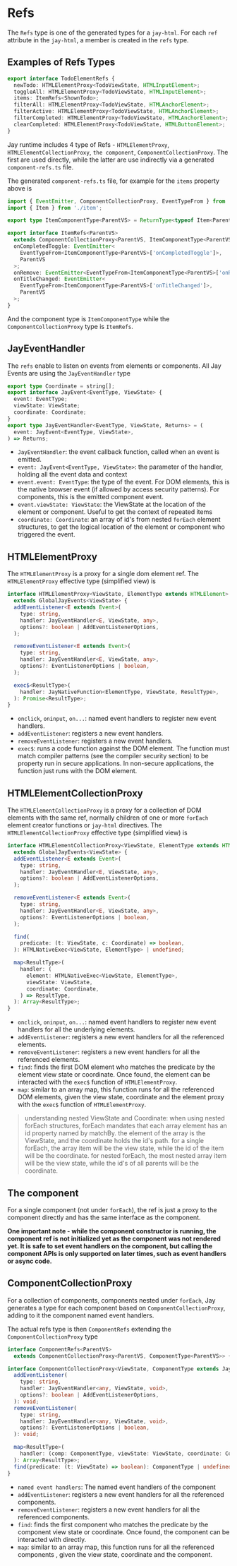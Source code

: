 # Refs

The `Refs` type is one of the generated types for a `jay-html`.
For each `ref` attribute in the `jay-html`, a member is created in the `refs` type.

## Examples of Refs Types

```typescript
export interface TodoElementRefs {
  newTodo: HTMLElementProxy<TodoViewState, HTMLInputElement>;
  toggleAll: HTMLElementProxy<TodoViewState, HTMLInputElement>;
  items: ItemRefs<ShownTodo>;
  filterAll: HTMLElementProxy<TodoViewState, HTMLAnchorElement>;
  filterActive: HTMLElementProxy<TodoViewState, HTMLAnchorElement>;
  filterCompleted: HTMLElementProxy<TodoViewState, HTMLAnchorElement>;
  clearCompleted: HTMLElementProxy<TodoViewState, HTMLButtonElement>;
}
```

Jay runtime includes 4 type of Refs - `HTMLElementProxy`, `HTMLElementCollectionProxy`,
`the component`, `ComponentCollectionProxy`. The first are used directly, while the latter are use indirectly via
a generated `component-refs.ts` file.

The generated `component-refs.ts` file, for example for the `items` property above is

```typescript
import { EventEmitter, ComponentCollectionProxy, EventTypeFrom } from '@jay-framework/runtime';
import { Item } from './item';

export type ItemComponentType<ParentVS> = ReturnType<typeof Item<ParentVS>>;

export interface ItemRefs<ParentVS>
  extends ComponentCollectionProxy<ParentVS, ItemComponentType<ParentVS>> {
  onCompletedToggle: EventEmitter<
    EventTypeFrom<ItemComponentType<ParentVS>['onCompletedToggle']>,
    ParentVS
  >;
  onRemove: EventEmitter<EventTypeFrom<ItemComponentType<ParentVS>['onRemove']>, ParentVS>;
  onTitleChanged: EventEmitter<
    EventTypeFrom<ItemComponentType<ParentVS>['onTitleChanged']>,
    ParentVS
  >;
}
```

And the component type is `ItemComponentType` while the `ComponentCollectionProxy` type is `ItemRefs`.

## JayEventHandler

The `refs` enable to listen on events from elements or components.
All Jay Events are using the `JayEventHandler` type

```typescript
export type Coordinate = string[];
export interface JayEvent<EventType, ViewState> {
  event: EventType;
  viewState: ViewState;
  coordinate: Coordinate;
}
export type JayEventHandler<EventType, ViewState, Returns> = (
  event: JayEvent<EventType, ViewState>,
) => Returns;
```

- `JayEventHandler`: the event callback function, called when an event is emitted.
- `event: JayEvent<EventType, ViewState>`: the parameter of the handler, holding all the event data and context
- `event.event: EventType`: the type of the event. For DOM elements, this is the native browser event
  (if allowed by access security patterns). For components, this is the emitted component event.
- `event.viewState: ViewState`: the ViewState at the location of the element or component. Useful to get the context
  of repeated items
- `coordinate: Coordinate`: an array of id's from nested `forEach` element structures, to get the logical location
  of the element or component who triggered the event.

## HTMLElementProxy

The `HTMLElementProxy` is a proxy for a single dom element ref.
The `HTMLElementProxy` effective type (simplified view) is

```typescript
interface HTMLElementProxy<ViewState, ElementType extends HTMLElement>
  extends GlobalJayEvents<ViewState> {
  addEventListener<E extends Event>(
    type: string,
    handler: JayEventHandler<E, ViewState, any>,
    options?: boolean | AddEventListenerOptions,
  );

  removeEventListener<E extends Event>(
    type: string,
    handler: JayEventHandler<E, ViewState, any>,
    options?: EventListenerOptions | boolean,
  );

  exec$<ResultType>(
    handler: JayNativeFunction<ElementType, ViewState, ResultType>,
  ): Promise<ResultType>;
}
```

- `onclick`, `oninput`, `on...`: named event handlers to register new event handlers.
- `addEventListener`: registers a new event handlers.
- `removeEventListener`: registers a new event handlers.
- `exec$`: runs a code function against the DOM element. The function must match compiler patterns (see the compiler security section)
  to be property run in secure applications. In non-secure applications, the function just runs with the DOM element.

## HTMLElementCollectionProxy

The `HTMLElementCollectionProxy` is a proxy for a collection of DOM elements with the same ref, normally
children of one or more `forEach` element creator functions or `jay-html` directives.
The `HTMLElementCollectionProxy` effective type (simplified view) is

```typescript
interface HTMLElementCollectionProxy<ViewState, ElementType extends HTMLElement>
  extends GlobalJayEvents<ViewState> {
  addEventListener<E extends Event>(
    type: string,
    handler: JayEventHandler<E, ViewState, any>,
    options?: boolean | AddEventListenerOptions,
  );

  removeEventListener<E extends Event>(
    type: string,
    handler: JayEventHandler<E, ViewState, any>,
    options?: EventListenerOptions | boolean,
  );

  find(
    predicate: (t: ViewState, c: Coordinate) => boolean,
  ): HTMLNativeExec<ViewState, ElementType> | undefined;

  map<ResultType>(
    handler: (
      element: HTMLNativeExec<ViewState, ElementType>,
      viewState: ViewState,
      coordinate: Coordinate,
    ) => ResultType,
  ): Array<ResultType>;
}
```

- `onclick`, `oninput`, `on...`: named event handlers to register new event handlers for all the underlying elements.
- `addEventListener`: registers a new event handlers for all the referenced elements.
- `removeEventListener`: registers a new event handlers for all the referenced elements.
- `find`: finds the first DOM element who matches the predicate by the element view state or coordinate.
  Once found, the element can be interacted with the `exec$` function of `HTMLElementProxy`.
- `map`: similar to an array map, this function runs for all the referenced DOM elements, given the
  view state, coordinate and the element proxy with the `exec$` function of `HTMLElementProxy`.

> understanding nested ViewState and Coordinate:
> when using nested forEach structures, forEach mandates that each array element has an id property named by matchBy.
> the element of the array is the ViewState, and the coordinate holds the id's path.
> for a single forEach, the array item will be the view state, while the id of the item will be the coordinate.
> for nested forEach, the most nested array item will be the view state, while the id's of all parents will be the coordinate.

## The component

For a single component (not under `forEach`), the ref is just a proxy to the component directly and has the same interface
as the component.

**One important note - while the component constructor is running, the component ref is not initialized yet as the
component was not rendered yet. It is safe to set event handlers on the component, but calling the component APIs is only
supported on later times, such as event handlers or async code.**

## ComponentCollectionProxy

For a collection of components, components nested under `forEach`, Jay generates a type for each component based on
`ComponentCollectionProxy`, adding to it the component named event handlers.

The actual refs type is then `ComponentRefs` extending the `ComponentCollectionProxy` type

```typescript
interface ComponentRefs<ParentVS>
  extends ComponentCollectionProxy<ParentVS, ComponentType<ParentVS>> {}

interface ComponentCollectionProxy<ViewState, ComponentType extends JayComponent<any, any, any>> {
  addEventListener(
    type: string,
    handler: JayEventHandler<any, ViewState, void>,
    options?: boolean | AddEventListenerOptions,
  ): void;
  removeEventListener(
    type: string,
    handler: JayEventHandler<any, ViewState, void>,
    options?: EventListenerOptions | boolean,
  ): void;

  map<ResultType>(
    handler: (comp: ComponentType, viewState: ViewState, coordinate: Coordinate) => ResultType,
  ): Array<ResultType>;
  find(predicate: (t: ViewState) => boolean): ComponentType | undefined;
}
```

- `named event handlers`: The named event handlers of the component
- `addEventListener`: registers a new event handlers for all the referenced components.
- `removeEventListener`: registers a new event handlers for all the referenced components.
- `find`: finds the first component who matches the predicate by the component view state or coordinate.
  Once found, the component can be interacted with directly.
- `map`: similar to an array map, this function runs for all the referenced components , given the
  view state, coordinate and the component.
